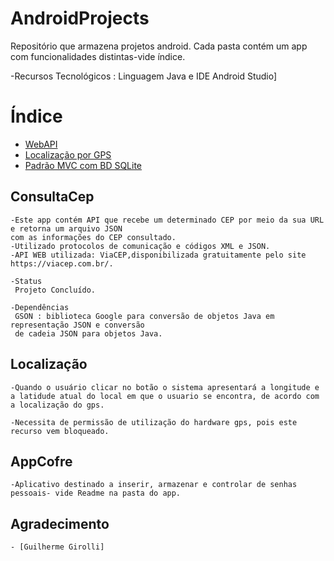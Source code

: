 # AndroidProjects
Repositório que armazena projetos android. Cada pasta contém um app com funcionalidades distintas-vide índice. 

-Recursos Tecnológicos : Linguagem Java e IDE Android Studio]

# Índice

   * [WebAPI](#consultaCep)
   * [Localização por GPS](#localização)
   * [Padrão MVC com BD SQLite](#AppCofre)
 
## ConsultaCep

```
-Este app contém API que recebe um determinado CEP por meio da sua URL e retorna um arquivo JSON  
com as informações do CEP consultado.
-Utilizado protocolos de comunicação e códigos XML e JSON.
-API WEB utilizada: ViaCEP,disponibilizada gratuitamente pelo site https://viacep.com.br/.

-Status
 Projeto Concluído.

-Dependências
 GSON : biblioteca Google para conversão de objetos Java em representação JSON e conversão  
 de cadeia JSON para objetos Java.
```

## Localização

```
-Quando o usuário clicar no botão o sistema apresentará a longitude e a latidude atual do local em que o usuario se encontra, de acordo com a localização do gps.

-Necessita de permissão de utilização do hardware gps, pois este recurso vem bloqueado.

```

## AppCofre

```
-Aplicativo destinado a inserir, armazenar e controlar de senhas pessoais- vide Readme na pasta do app.

```

## Agradecimento

```
- [Guilherme Girolli]
